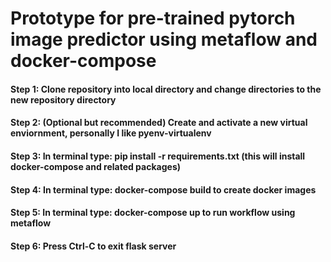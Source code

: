 # Prototype for pre-trained pytorch image predictor using metaflow and docker-compose


#### Step 1: Clone repository into local directory and change directories to the new repository directory
#### Step 2: (Optional but recommended) Create and activate a new virtual enviornment, personally I like pyenv-virtualenv
#### Step 3: In terminal type: pip install -r requirements.txt (this will install docker-compose and related packages)
#### Step 4: In terminal type: docker-compose build to create docker images
#### Step 5: In terminal type: docker-compose up to run workflow using metaflow
#### Step 6: Press Ctrl-C to exit flask server
